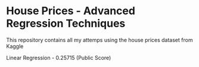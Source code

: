 # House Prices - Advanced Regression Techniques
This repository contains all my attemps using the house prices dataset from Kaggle

Linear Regression - 0.25715 (Public Score)

